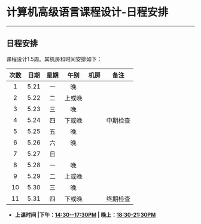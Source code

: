 # 计算机高级语言课程设计-日程安排
---
## 日程安排
课程设计1.5周。其机房和时间安排如下：

|  次数  |  日期   |  星期  |  午别  |  机房  |  备注  |
| :--: | :---: | :--: | :--: | :--: | :--: |
|  1   | 5.21  |  一   |  晚   |   |      |
|  2   | 5.22  |  二   |  上或晚   |   |      |
|  3   | 5.23  |  三   |  晚   |   |      |
|  4   | 5.24  |  四   |  下或晚   |   | 中期检查 |
|  5   | 5.25  |  五   |  晚   |   |      |
|  6   | 5.26  |  六   |  晚   |   |      |
|  7   | 5.27 |  日   |     |   |      |
|  8   | 5.28 |  一   |  晚   |   |  |
|  9   | 5.29 |  二   |  上或晚   |   |  |
|  10   | 5.30 |  三   |  晚   |   |  |
|  11   | 5.31 |  四   |  下或晚   |   | 终期检查 |

- **上课时间  |下午：<u>14:30--17:30PM</u>  | 晚上：<u>18:30-21:30PM</u>**
